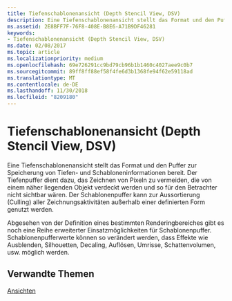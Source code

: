 ```yaml
---
title: Tiefenschablonenansicht (Depth Stencil View, DSV)
description: Eine Tiefenschablonenansicht stellt das Format und den Puffer zur Speicherung von Tiefen- und Schabloneninformationen bereit.
ms.assetid: 2E8BFF7F-76F8-408E-B8E6-A71B9DF46281
keywords:
- Tiefenschablonenansicht (Depth Stencil View, DSV)
ms.date: 02/08/2017
ms.topic: article
ms.localizationpriority: medium
ms.openlocfilehash: 69e726291cc9bd79cb96b1b1460c4027aee9c0b7
ms.sourcegitcommit: 89ff8ff88ef58f4fe6d3b1368fe94f62e59118ad
ms.translationtype: MT
ms.contentlocale: de-DE
ms.lasthandoff: 11/30/2018
ms.locfileid: "8209180"
---
```

# <a name="depth-stencil-view-dsv"></a>Tiefenschablonenansicht (Depth Stencil View, DSV)


Eine Tiefenschablonenansicht stellt das Format und den Puffer zur Speicherung von Tiefen- und Schabloneninformationen bereit. Der Tiefenpuffer dient dazu, das Zeichnen von Pixeln zu vermeiden, die von einem näher liegenden Objekt verdeckt werden und so für den Betrachter nicht sichtbar wären. Der Schablonenpuffer kann zur Aussortierung (Culling) aller Zeichnungsaktivitäten außerhalb einer definierten Form genutzt werden.

Abgesehen von der Definition eines bestimmten Renderingbereiches gibt es noch eine Reihe erweiterter Einsatzmöglichkeiten für Schablonenpuffer. Schablonenpufferwerte können so verändert werden, dass Effekte wie Ausblenden, Silhouetten, Decaling, Auflösen, Umrisse, Schattenvolumen, usw. möglich werden.

## <a name="span-idrelated-topicsspanrelated-topics"></a><span id="related-topics"></span>Verwandte Themen


[Ansichten](views.md)

 

 




